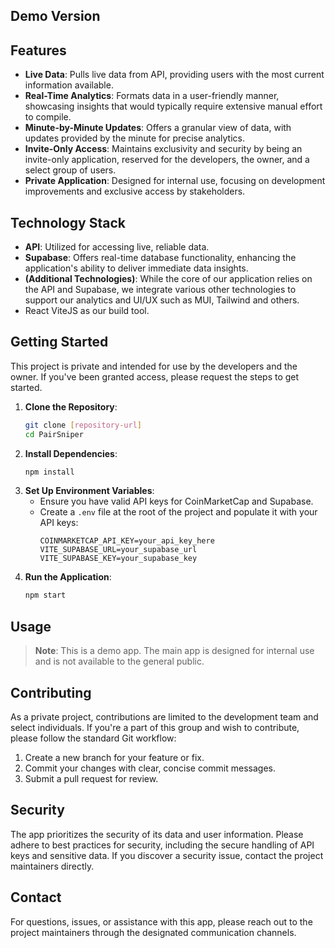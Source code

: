 ## Demo Version

## Features

- **Live Data**: Pulls live data from API, providing users with the most current information available.
- **Real-Time Analytics**: Formats data in a user-friendly manner, showcasing insights that would typically require extensive manual effort to compile.
- **Minute-by-Minute Updates**: Offers a granular view of data, with updates provided by the minute for precise analytics.
- **Invite-Only Access**: Maintains exclusivity and security by being an invite-only application, reserved for the developers, the owner, and a select group of users.
- **Private Application**: Designed for internal use, focusing on development improvements and exclusive access by stakeholders.

## Technology Stack

- **API**: Utilized for accessing live, reliable data.
- **Supabase**: Offers real-time database functionality, enhancing the application's ability to deliver immediate data insights.
- **(Additional Technologies)**: While the core of our application relies on the API and Supabase, we integrate various other technologies to support our analytics and UI/UX such as MUI, Tailwind and others. 
- React ViteJS as our build tool.

## Getting Started

This project is private and intended for use by the developers and the owner. If you've been granted access, please request the steps to get started.

1. **Clone the Repository**:
   ```bash
   git clone [repository-url]
   cd PairSniper
   ```
2. **Install Dependencies**:
   ```bash
   npm install
   ```
3. **Set Up Environment Variables**:
   - Ensure you have valid API keys for CoinMarketCap and Supabase.
   - Create a `.env` file at the root of the project and populate it with your API keys:
     ```
     COINMARKETCAP_API_KEY=your_api_key_here
     VITE_SUPABASE_URL=your_supabase_url
     VITE_SUPABASE_KEY=your_supabase_key
     ```
4. **Run the Application**:
   ```bash
   npm start
   ```

## Usage

> **Note**: This is a demo app. The main app is designed for internal use and is not available to the general public.

## Contributing

As a private project, contributions are limited to the development team and select individuals. If you're a part of this group and wish to contribute, please follow the standard Git workflow:

1. Create a new branch for your feature or fix.
2. Commit your changes with clear, concise commit messages.
3. Submit a pull request for review.

## Security

The app prioritizes the security of its data and user information. Please adhere to best practices for security, including the secure handling of API keys and sensitive data. If you discover a security issue, contact the project maintainers directly.

## Contact

For questions, issues, or assistance with this app, please reach out to the project maintainers through the designated communication channels.